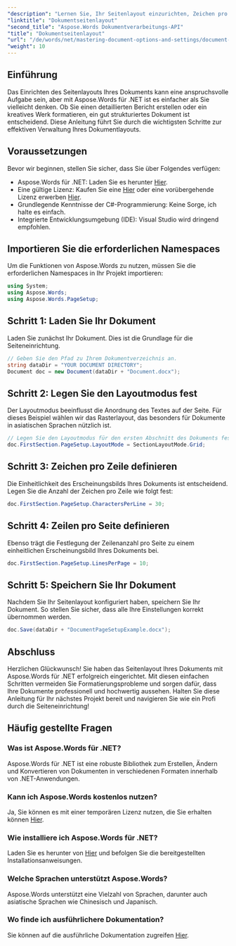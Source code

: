 ```yaml
---
"description": "Lernen Sie, Ihr Seitenlayout einzurichten, Zeichen pro Zeile zu definieren und die Dokumentdarstellung mit einfachen, umsetzbaren Schritten zu optimieren. Perfekt für Entwickler aller Erfahrungsstufen."
"linktitle": "Dokumentseitenlayout"
"second_title": "Aspose.Words Dokumentverarbeitungs-API"
"title": "Dokumentseitenlayout"
"url": "/de/words/net/mastering-document-options-and-settings/document-page-layout/"
"weight": 10
---
```


## Einführung

Das Einrichten des Seitenlayouts Ihres Dokuments kann eine anspruchsvolle Aufgabe sein, aber mit Aspose.Words für .NET ist es einfacher als Sie vielleicht denken. Ob Sie einen detaillierten Bericht erstellen oder ein kreatives Werk formatieren, ein gut strukturiertes Dokument ist entscheidend. Diese Anleitung führt Sie durch die wichtigsten Schritte zur effektiven Verwaltung Ihres Dokumentlayouts.

## Voraussetzungen

Bevor wir beginnen, stellen Sie sicher, dass Sie über Folgendes verfügen:

- Aspose.Words für .NET: Laden Sie es herunter [Hier](https://releases.aspose.com/words/net/).
- Eine gültige Lizenz: Kaufen Sie eine [Hier](https://purchase.aspose.com/buy) oder eine vorübergehende Lizenz erwerben [Hier](https://purchase.aspose.com/temporary-license/).
- Grundlegende Kenntnisse der C#-Programmierung: Keine Sorge, ich halte es einfach.
- Integrierte Entwicklungsumgebung (IDE): Visual Studio wird dringend empfohlen.

## Importieren Sie die erforderlichen Namespaces

Um die Funktionen von Aspose.Words zu nutzen, müssen Sie die erforderlichen Namespaces in Ihr Projekt importieren:

```csharp
using System;
using Aspose.Words;
using Aspose.Words.PageSetup;
```

## Schritt 1: Laden Sie Ihr Dokument

Laden Sie zunächst Ihr Dokument. Dies ist die Grundlage für die Seiteneinrichtung.

```csharp
// Geben Sie den Pfad zu Ihrem Dokumentverzeichnis an.
string dataDir = "YOUR DOCUMENT DIRECTORY";
Document doc = new Document(dataDir + "Document.docx");
```

## Schritt 2: Legen Sie den Layoutmodus fest

Der Layoutmodus beeinflusst die Anordnung des Textes auf der Seite. Für dieses Beispiel wählen wir das Rasterlayout, das besonders für Dokumente in asiatischen Sprachen nützlich ist.

```csharp
// Legen Sie den Layoutmodus für den ersten Abschnitt des Dokuments fest.
doc.FirstSection.PageSetup.LayoutMode = SectionLayoutMode.Grid;
```

## Schritt 3: Zeichen pro Zeile definieren

Die Einheitlichkeit des Erscheinungsbilds Ihres Dokuments ist entscheidend. Legen Sie die Anzahl der Zeichen pro Zeile wie folgt fest:

```csharp
doc.FirstSection.PageSetup.CharactersPerLine = 30;
```

## Schritt 4: Zeilen pro Seite definieren

Ebenso trägt die Festlegung der Zeilenanzahl pro Seite zu einem einheitlichen Erscheinungsbild Ihres Dokuments bei.

```csharp
doc.FirstSection.PageSetup.LinesPerPage = 10;
```

## Schritt 5: Speichern Sie Ihr Dokument

Nachdem Sie Ihr Seitenlayout konfiguriert haben, speichern Sie Ihr Dokument. So stellen Sie sicher, dass alle Ihre Einstellungen korrekt übernommen werden.

```csharp
doc.Save(dataDir + "DocumentPageSetupExample.docx");
```

## Abschluss

Herzlichen Glückwunsch! Sie haben das Seitenlayout Ihres Dokuments mit Aspose.Words für .NET erfolgreich eingerichtet. Mit diesen einfachen Schritten vermeiden Sie Formatierungsprobleme und sorgen dafür, dass Ihre Dokumente professionell und hochwertig aussehen. Halten Sie diese Anleitung für Ihr nächstes Projekt bereit und navigieren Sie wie ein Profi durch die Seiteneinrichtung!

## Häufig gestellte Fragen

### Was ist Aspose.Words für .NET?
Aspose.Words für .NET ist eine robuste Bibliothek zum Erstellen, Ändern und Konvertieren von Dokumenten in verschiedenen Formaten innerhalb von .NET-Anwendungen.

### Kann ich Aspose.Words kostenlos nutzen?
Ja, Sie können es mit einer temporären Lizenz nutzen, die Sie erhalten können [Hier](https://purchase.aspose.com/temporary-license/).

### Wie installiere ich Aspose.Words für .NET?
Laden Sie es herunter von [Hier](https://releases.aspose.com/words/net/) und befolgen Sie die bereitgestellten Installationsanweisungen.

### Welche Sprachen unterstützt Aspose.Words?
Aspose.Words unterstützt eine Vielzahl von Sprachen, darunter auch asiatische Sprachen wie Chinesisch und Japanisch.

### Wo finde ich ausführlichere Dokumentation?
Sie können auf die ausführliche Dokumentation zugreifen [Hier](https://reference.aspose.com/words/net/).